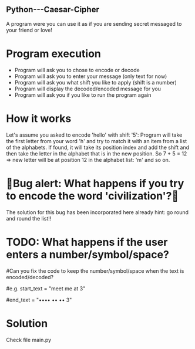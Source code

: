 ## Python---Caesar-Cipher

A program were you can use it as if you are sending secret messaged to your friend or love! 

# Program execution

- Program will ask you to chose to encode or decode
- Program will ask you to enter your message (only text for now)
- Program will ask you what shift you like to apply (shift is a number)
- Program will display the decoded/encoded message for you
- Program will ask you if you like to run the program again

# How it works

Let's assume you asked to encode 'hello' with shift '5':
Program will take the first letter from your word 'h' and try to match it with an item from a list of the alphabets. 
If found, it will take its position index and add the shift and then take the letter in the alphabet that is in the new position.
So 7 + 5 = 12 => new letter will be at position 12 in the alphabet list: 'm' and so on.

# 🐛Bug alert: What happens if you try to encode the word 'civilization'?🐛

The solution for this bug has been incorporated here already
hint: go round and round the list!!


# TODO: What happens if the user enters a number/symbol/space?

#Can you fix the code to keep the number/symbol/space when the text is encoded/decoded?

#e.g. start_text = "meet me at 3"

#end_text = "•••• •• •• 3"

    


# Solution

Check file main.py
